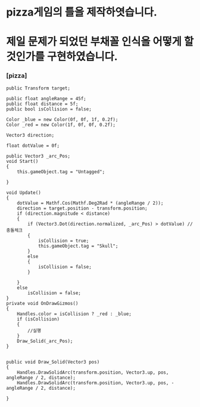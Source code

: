 # pizza게임의 틀을 제작하엿습니다.
# 제일 문제가 되었던 부채꼴 인식을 어떻게 할 것인가를 구현하였습니다.


### [pizza]


    public Transform target;

    public float angleRange = 45f;
    public float distance = 5f;
    public bool isCollision = false;

    Color _blue = new Color(0f, 0f, 1f, 0.2f);
    Color _red = new Color(1f, 0f, 0f, 0.2f);

    Vector3 direction;

    float dotValue = 0f;

    public Vector3 _arc_Pos;
    void Start()
    {
        this.gameObject.tag = "Untagged";

    }

    void Update()
    {
        dotValue = Mathf.Cos(Mathf.Deg2Rad * (angleRange / 2));
        direction = target.position - transform.position;
        if (direction.magnitude < distance)
        {
            if (Vector3.Dot(direction.normalized, _arc_Pos) > dotValue) // 충돌체크
            {
                isCollision = true;
                this.gameObject.tag = "Skull";
            }
            else
            {
                isCollision = false;
            }
                
        }
        else
            isCollision = false;
    }
    private void OnDrawGizmos()
    {
        Handles.color = isCollision ? _red : _blue;
        if (isCollision)
        {
            //실행
        }
        Draw_Solid(_arc_Pos);
    }


    public void Draw_Solid(Vector3 pos)
    {
        Handles.DrawSolidArc(transform.position, Vector3.up, pos, angleRange / 2, distance);
        Handles.DrawSolidArc(transform.position, Vector3.up, pos, -angleRange / 2, distance);

    }
